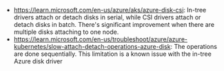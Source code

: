 - https://learn.microsoft.com/en-us/azure/aks/azure-disk-csi: In-tree drivers attach or detach disks in serial, while CSI drivers attach or detach disks in batch. There's significant improvement when there are multiple disks attaching to one node.
- https://learn.microsoft.com/en-us/troubleshoot/azure/azure-kubernetes/slow-attach-detach-operations-azure-disk: The operations are done sequentially. This limitation is a known issue with the in-tree Azure disk driver
